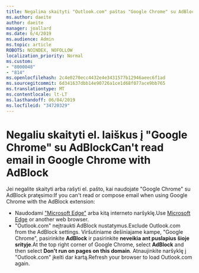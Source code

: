 ```yaml
---
title: Negalima skaityti "Outlook.com" paštas "Google Chrome" su AdBlock
ms.author: daeite
author: daeite
manager: joallard
ms.date: 6/4/2019
ms.audience: Admin
ms.topic: article
ROBOTS: NOINDEX, NOFOLLOW
localization_priority: Normal
ms.custom:
- "8000048"
- "814"
ms.openlocfilehash: 2c4e0270ecc4432e4e3431577b12946aeec6f1ad
ms.sourcegitcommit: 6d341637dbb14e90726a1ce1d68f077ace9bb765
ms.translationtype: MT
ms.contentlocale: lt-LT
ms.lasthandoff: 06/04/2019
ms.locfileid: "34720329"
---
```

# <a name="cant-read-email-in-google-chrome-with-adblock"></a><span data-ttu-id="9f658-102">Negaliu skaityti el. laiškus į "Google Chrome" su AdBlock</span><span class="sxs-lookup"><span data-stu-id="9f658-102">Can't read email in Google Chrome with AdBlock</span></span>

<span data-ttu-id="9f658-103">Jei negalite skaityti arba rašyti el. pašto, kai naudojate "Google Chrome" su AdBlock pratęsimo:</span><span class="sxs-lookup"><span data-stu-id="9f658-103">If you can't read or compose email when using Google Chrome with the AdBlock extension:</span></span>

- <span data-ttu-id="9f658-104">Naudodami ["Microsoft Edge"](https://go.microsoft.com/fwlink/p/?linkid=2001503&amp;clcid=0x409) arba kitą interneto naršyklę.</span><span class="sxs-lookup"><span data-stu-id="9f658-104">Use [Microsoft Edge](https://go.microsoft.com/fwlink/p/?linkid=2001503&amp;clcid=0x409) or another web browser.</span></span>
- <span data-ttu-id="9f658-105">"Outlook.com" neįtraukti AdBlock nustatymus.</span><span class="sxs-lookup"><span data-stu-id="9f658-105">Exclude Outlook.com from the AdBlock settings.</span></span> <span data-ttu-id="9f658-106">Viršutiniame dešiniajame kampe, "Google Chrome", pasirinkite **AdBlock** ir pasirinkite **neveikia ant puslapius šioje srityje**.</span><span class="sxs-lookup"><span data-stu-id="9f658-106">At the top right corner of Google Chrome, select **AdBlock** and then select **Don't run on pages on this domain**.</span></span> <span data-ttu-id="9f658-107">Atnaujinkite naršyklę į "Outlook.com" įkelti dar kartą.</span><span class="sxs-lookup"><span data-stu-id="9f658-107">Refresh your browser to load Outlook.com again.</span></span>